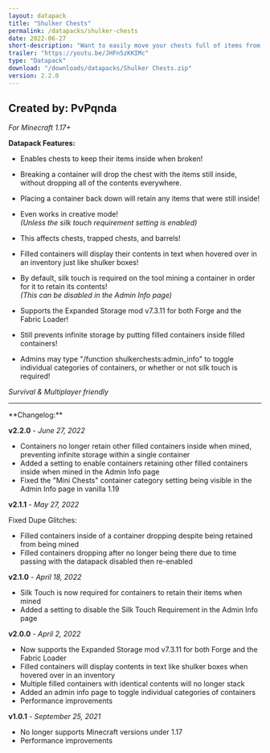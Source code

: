 ```yaml
---
layout: datapack
title: "Shulker Chests"
permalink: /datapacks/shulker-chests
date: 2022-06-27
short-description: "Want to easily move your chests full of items from one location to another? Now you can."
trailer: "https://youtu.be/JHFn5zKKIMc"
type: "Datapack"
download: "/downloads/datapacks/Shulker Chests.zip"
version: 2.2.0
---
```

Created by: PvPqnda
-
*For Minecraft 1.17+*

**Datapack Features:**

- Enables chests to keep their items inside when broken!

- Breaking a container will drop the chest with the items still inside, without dropping all of the contents everywhere.

- Placing a container back down will retain any items that were still inside!

- Even works in creative mode!<br>
*(Unless the silk touch requirement setting is enabled)*

- This affects chests, trapped chests, and barrels!

- Filled containers will display their contents in text when hovered over in an inventory just like shulker boxes!

- By default, silk touch is required on the tool mining a container in order for it to retain its contents!<br>
*(This can be disabled in the Admin Info page)*

- Supports the Expanded Storage mod v7.3.11 for both Forge and the Fabric Loader!

- Still prevents infinite storage by putting filled containers inside filled containers!

- Admins may type "/function shulkerchests:admin_info" to toggle individual categories of containers, or whether or not silk touch is required!

*Survival & Multiplayer friendly*
<hr>
**Changelog:**

**v2.2.0** - *June 27, 2022*

- Containers no longer retain other filled containers inside when mined, preventing infinite storage within a single container
- Added a setting to enable containers retaining other filled containers inside when mined in the Admin Info page
- Fixed the "Mini Chests" container category setting being visible in the Admin Info page in vanilla 1.19

**v2.1.1** - *May 27, 2022*

Fixed Dupe Glitches:
- Filled containers inside of a container dropping despite being retained from being mined
- Filled containers dropping after no longer being there due to time passing with the datapack disabled then re-enabled

**v2.1.0** - *April 18, 2022*

- Silk Touch is now required for containers to retain their items when mined
- Added a setting to disable the Silk Touch Requirement in the Admin Info page

**v2.0.0** - *April 2, 2022*

- Now supports the Expanded Storage mod v7.3.11 for both Forge and the Fabric Loader
- Filled containers will display contents in text like shulker boxes when hovered over in an inventory
- Multiple filled containers with identical contents will no longer stack
- Added an admin info page to toggle individual categories of containers
- Performance improvements

**v1.0.1** - *September 25, 2021*

- No longer supports Minecraft versions under 1.17
- Performance improvements